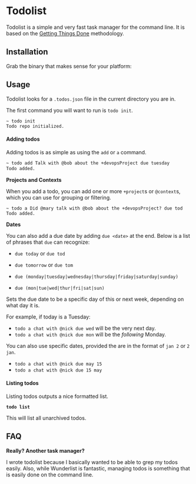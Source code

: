 # Todolist

Todolist is a simple and very fast task manager for the command line.  It is based on the [Getting Things Done](gtd) methodology.

[gtd]: http://lifehacker.com/productivity-101-a-primer-to-the-getting-things-done-1551880955

## Installation

Grab the binary that makes sense for your platform:

## Usage

Todolist looks for a `.todos.json` file in the current directory you are in.

The first command you will want to run is `todo init`.

```
~ todo init
Todo repo initialized.
```

#### Adding todos

Adding todos is as simple as using the `add` or `a` command.

```bash
~ todo add Talk with @bob about the +devopsProject due tuesday
Todo added.
```

**Projects and Contexts**

When you add a todo, you can add one or more `+project`s or `@context`s, which you can use for grouping or filtering.

```
~ todo a Did @mary talk with @bob about the +devopsProject? due tod
Todo added.
```

**Dates**

You can also add a due date by adding `due <date>` at the end.  Below is a list of phrases that `due` can recognize:

* `due today` or `due tod`
* `due tomorrow` or `due tom`

* `due (monday|tuesday|wednesday|thursday|friday|saturday|sunday)`
* `due (mon|tue|wed|thur|fri|sat|sun)`

Sets the due date to be a specific day of this or next week, depending on what day it is.

For example, if today is a Tuesday:

* `todo a chat with @nick due wed` will be the very next day.
* `todo a chat with @nick due mon` will be the *following* Monday.

You can also use specific dates, provided the are in the format of `jan 2` or `2 jan`.

* `todo a chat with @nick due may 15`
* `todo a chat with @nick due 15 may`

#### Listing todos

Listing todos outputs a nice formatted list.

**`todo list`**

This will list all unarchived todos.

## FAQ

**Really? Another task manager?**

I wrote todolist because I basically wanted to be able to grep my todos easily.  Also, while Wunderlist is fantastic, managing todos is something that is easily done on the command line.
